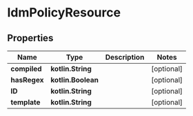 
# IdmPolicyResource

## Properties
| Name | Type | Description | Notes |
| ------------ | ------------- | ------------- | ------------- |
| **compiled** | **kotlin.String** |  |  [optional] |
| **hasRegex** | **kotlin.Boolean** |  |  [optional] |
| **ID** | **kotlin.String** |  |  [optional] |
| **template** | **kotlin.String** |  |  [optional] |
